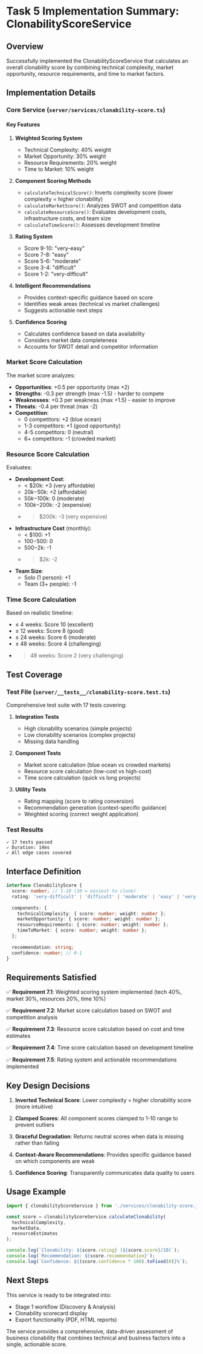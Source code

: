 # Task 5 Implementation Summary: ClonabilityScoreService

## Overview
Successfully implemented the ClonabilityScoreService that calculates an overall clonability score by combining technical complexity, market opportunity, resource requirements, and time to market factors.

## Implementation Details

### Core Service (`server/services/clonability-score.ts`)

#### Key Features
1. **Weighted Scoring System**
   - Technical Complexity: 40% weight
   - Market Opportunity: 30% weight
   - Resource Requirements: 20% weight
   - Time to Market: 10% weight

2. **Component Scoring Methods**
   - `calculateTechnicalScore()`: Inverts complexity score (lower complexity = higher clonability)
   - `calculateMarketScore()`: Analyzes SWOT and competition data
   - `calculateResourceScore()`: Evaluates development costs, infrastructure costs, and team size
   - `calculateTimeScore()`: Assesses development timeline

3. **Rating System**
   - Score 9-10: "very-easy"
   - Score 7-8: "easy"
   - Score 5-6: "moderate"
   - Score 3-4: "difficult"
   - Score 1-2: "very-difficult"

4. **Intelligent Recommendations**
   - Provides context-specific guidance based on score
   - Identifies weak areas (technical vs market challenges)
   - Suggests actionable next steps

5. **Confidence Scoring**
   - Calculates confidence based on data availability
   - Considers market data completeness
   - Accounts for SWOT detail and competitor information

### Market Score Calculation
The market score analyzes:
- **Opportunities**: +0.5 per opportunity (max +2)
- **Strengths**: -0.3 per strength (max -1.5) - harder to compete
- **Weaknesses**: +0.3 per weakness (max +1.5) - easier to improve
- **Threats**: -0.4 per threat (max -2)
- **Competition**: 
  - 0 competitors: +2 (blue ocean)
  - 1-3 competitors: +1 (good opportunity)
  - 4-5 competitors: 0 (neutral)
  - 6+ competitors: -1 (crowded market)

### Resource Score Calculation
Evaluates:
- **Development Cost**:
  - < $20k: +3 (very affordable)
  - $20k-$50k: +2 (affordable)
  - $50k-$100k: 0 (moderate)
  - $100k-$200k: -2 (expensive)
  - > $200k: -3 (very expensive)
- **Infrastructure Cost** (monthly):
  - < $100: +1
  - $100-$500: 0
  - $500-$2k: -1
  - > $2k: -2
- **Team Size**:
  - Solo (1 person): +1
  - Team (3+ people): -1

### Time Score Calculation
Based on realistic timeline:
- ≤ 4 weeks: Score 10 (excellent)
- ≤ 12 weeks: Score 8 (good)
- ≤ 24 weeks: Score 6 (moderate)
- ≤ 48 weeks: Score 4 (challenging)
- > 48 weeks: Score 2 (very challenging)

## Test Coverage

### Test File (`server/__tests__/clonability-score.test.ts`)

Comprehensive test suite with 17 tests covering:

1. **Integration Tests**
   - High clonability scenarios (simple projects)
   - Low clonability scenarios (complex projects)
   - Missing data handling

2. **Component Tests**
   - Market score calculation (blue ocean vs crowded markets)
   - Resource score calculation (low-cost vs high-cost)
   - Time score calculation (quick vs long projects)

3. **Utility Tests**
   - Rating mapping (score to rating conversion)
   - Recommendation generation (context-specific guidance)
   - Weighted scoring (correct weight application)

### Test Results
```
✓ 17 tests passed
✓ Duration: 14ms
✓ All edge cases covered
```

## Interface Definition

```typescript
interface ClonabilityScore {
  score: number; // 1-10 (10 = easiest to clone)
  rating: 'very-difficult' | 'difficult' | 'moderate' | 'easy' | 'very-easy';
  
  components: {
    technicalComplexity: { score: number; weight: number };
    marketOpportunity: { score: number; weight: number };
    resourceRequirements: { score: number; weight: number };
    timeToMarket: { score: number; weight: number };
  };
  
  recommendation: string;
  confidence: number; // 0-1
}
```

## Requirements Satisfied

✅ **Requirement 7.1**: Weighted scoring system implemented (tech 40%, market 30%, resources 20%, time 10%)

✅ **Requirement 7.2**: Market score calculation based on SWOT and competition analysis

✅ **Requirement 7.3**: Resource score calculation based on cost and time estimates

✅ **Requirement 7.4**: Time score calculation based on development timeline

✅ **Requirement 7.5**: Rating system and actionable recommendations implemented

## Key Design Decisions

1. **Inverted Technical Score**: Lower complexity = higher clonability score (more intuitive)

2. **Clamped Scores**: All component scores clamped to 1-10 range to prevent outliers

3. **Graceful Degradation**: Returns neutral scores when data is missing rather than failing

4. **Context-Aware Recommendations**: Provides specific guidance based on which components are weak

5. **Confidence Scoring**: Transparently communicates data quality to users

## Usage Example

```typescript
import { clonabilityScoreService } from './services/clonability-score.js';

const score = clonabilityScoreService.calculateClonability(
  technicalComplexity,
  marketData,
  resourceEstimates
);

console.log(`Clonability: ${score.rating} (${score.score}/10)`);
console.log(`Recommendation: ${score.recommendation}`);
console.log(`Confidence: ${(score.confidence * 100).toFixed(0)}%`);
```

## Next Steps

This service is ready to be integrated into:
- Stage 1 workflow (Discovery & Analysis)
- Clonability scorecard display
- Export functionality (PDF, HTML reports)

The service provides a comprehensive, data-driven assessment of business clonability that combines technical and business factors into a single, actionable score.
